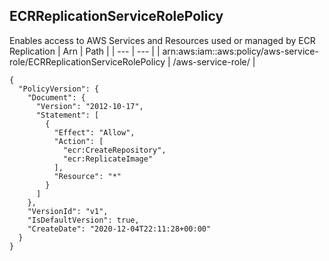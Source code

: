 
## ECRReplicationServiceRolePolicy
Enables access to AWS Services and Resources used or managed by ECR Replication
| Arn | Path |
| --- | --- |
| arn:aws:iam::aws:policy/aws-service-role/ECRReplicationServiceRolePolicy | /aws-service-role/ |
```
{
  "PolicyVersion": {
    "Document": {
      "Version": "2012-10-17",
      "Statement": [
        {
          "Effect": "Allow",
          "Action": [
            "ecr:CreateRepository",
            "ecr:ReplicateImage"
          ],
          "Resource": "*"
        }
      ]
    },
    "VersionId": "v1",
    "IsDefaultVersion": true,
    "CreateDate": "2020-12-04T22:11:28+00:00"
  }
}
```

